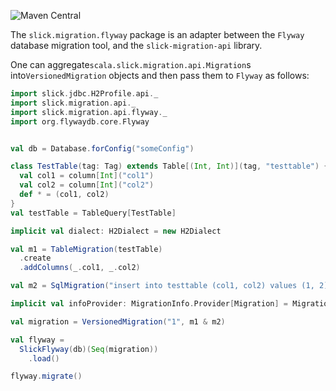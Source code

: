 ![Maven Central](https://img.shields.io/maven-central/v/io.github.nafg.slick-migration-api/slick-migration-api-flyway)

The `slick.migration.flyway` package is an adapter between the `Flyway` database migration tool,
and the `slick-migration-api` library.

One can aggregate`scala.slick.migration.api.Migration`s into`VersionedMigration`
objects and then pass them to `Flyway` as follows:
```scala
import slick.jdbc.H2Profile.api._
import slick.migration.api._
import slick.migration.api.flyway._
import org.flywaydb.core.Flyway


val db = Database.forConfig("someConfig")

class TestTable(tag: Tag) extends Table[(Int, Int)](tag, "testtable") {
  val col1 = column[Int]("col1")
  val col2 = column[Int]("col2")
  def * = (col1, col2)
}
val testTable = TableQuery[TestTable]

implicit val dialect: H2Dialect = new H2Dialect

val m1 = TableMigration(testTable)
  .create
  .addColumns(_.col1, _.col2)

val m2 = SqlMigration("insert into testtable (col1, col2) values (1, 2)")

implicit val infoProvider: MigrationInfo.Provider[Migration] = MigrationInfo.Provider.strict

val migration = VersionedMigration("1", m1 & m2)

val flyway =
  SlickFlyway(db)(Seq(migration))
    .load()

flyway.migrate()
```
